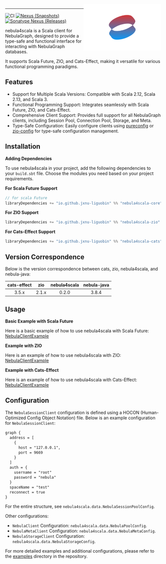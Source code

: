 <img src="./logo.svg" width = "250" height = "150" alt="logo" align="right" />

---

![CI][Badge-CI] [![Nexus (Snapshots)][Badge-Snapshots]][Link-Snapshots] [![Sonatype Nexus (Releases)][Badge-Release]][Link-Release]


[Badge-CI]: https://github.com/nebula-contrib/nebula4scala/actions/workflows/scala.yml/badge.svg
[Badge-Snapshots]: https://img.shields.io/nexus/s/io.github.jxnu-liguobin/nebula4scala-core_3?server=https%3A%2F%2Foss.sonatype.org
[Link-Snapshots]: https://oss.sonatype.org/content/repositories/snapshots/io/github/jxnu-liguobin/nebula4scala-core_3/
[Link-Release]: https://index.scala-lang.org/nebula-contrib/nebula4scala/nebula4scala-core
[Badge-Release]: https://index.scala-lang.org/nebula-contrib/nebula4scala/nebula4scala-core/latest-by-scala-version.svg?platform=jvm

nebula4scala is a Scala client for NebulaGraph, designed to provide a type-safe and functional interface for interacting with NebulaGraph databases. 

It supports Scala Future, ZIO, and Cats-Effect, making it versatile for various functional programming paradigms.

## Features

- Support for Multiple Scala Versions: Compatible with Scala 2.12, Scala 2.13, and Scala 3.
- Functional Programming Support: Integrates seamlessly with Scala Future, ZIO, and Cats-Effect.
- Comprehensive Client Support: Provides full support for all NebulaGraph clients, including Session Pool, Connection Pool, Storage, and Meta.
- Type-Safe Configuration: Easily configure clients using [pureconfig](https://github.com/pureconfig/pureconfig) or [zio-config](https://github.com/zio/zio-config) for type-safe configuration management.

## Installation

**Adding Dependencies**

To use nebula4scala in your project, add the following dependencies to your `build.sbt` file. 
Choose the modules you need based on your project requirements.

**For Scala Future Support**
```sbt
// for scala Future
libraryDependencies += "io.github.jxnu-liguobin" %% "nebula4scala-core" % "<latest version>" 
```

**For ZIO Support**
```sbt
libraryDependencies += "io.github.jxnu-liguobin" %% "nebula4scala-zio" % "<latest version>"
```

**For Cats-Effect Support**
```sbt
libraryDependencies += "io.github.jxnu-liguobin" %% "nebula4scala-cats" % "<latest version>"
```

## Version Correspondence

Below is the version correspondence between cats, zio, nebula4scala, and nebula-java:

| cats-effect |  zio  | nebula4scala | nebula-java |
|:-----------:|:-----:|:------------:|:-----------:|
|    3.5.x    | 2.1.x |    0.2.0     |    3.8.4    |


## Usage

**Basic Example with Scala Future**

Here is a basic example of how to use nebula4scala with Scala Future:
[NebulaClientExample](./examples/src/main/scala/nebula4scala/example/future/NebulaClientExample.scala)

**Example with ZIO**

Here is an example of how to use nebula4scala with ZIO:
[NebulaClientExample](./examples/src/main/scala/nebula4scala/example/zio/NebulaClientExample.scala)

**Example with Cats-Effect**

Here is an example of how to use nebula4scala with Cats-Effect:
[NebulaClientExample](./examples/src/main/scala/nebula4scala/example/cats/effect/NebulaClientExample.scala)

## Configuration

The `NebulaSessionClient` configuration is defined using a HOCON (Human-Optimized Config Object Notation) file. 
Below is an example configuration for `NebulaSessionClient`:

```hocon
graph {
  address = [
    {
      host = "127.0.0.1",
      port = 9669
    }
  ]
  auth = {
    username = "root"
    password = "nebula"
  }
  spaceName = "test"
  reconnect = true
}
```

For the entire structure, see `nebula4scala.data.NebulaSessionPoolConfig`.

Other configurations:

- `NebulaClient` Configuration: `nebula4scala.data.NebulaPoolConfig`.
- `NebulaMetaClient` Configuration: `nebula4scala.data.NebulaMetaConfig`.
- `NebulaStorageClient` Configuration: `nebula4scala.data.NebulaStorageConfig`.

For more detailed examples and additional configurations, please refer to the [examples](./examples/src/main/resources) directory in the repository.